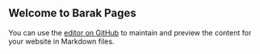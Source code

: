 ## Welcome to Barak Pages

You can use the [editor on GitHub](https://github.com/halevibarak/555wangpeng.github.io/edit/gh-pages/index.md) to maintain and preview the content for your website in Markdown files.


